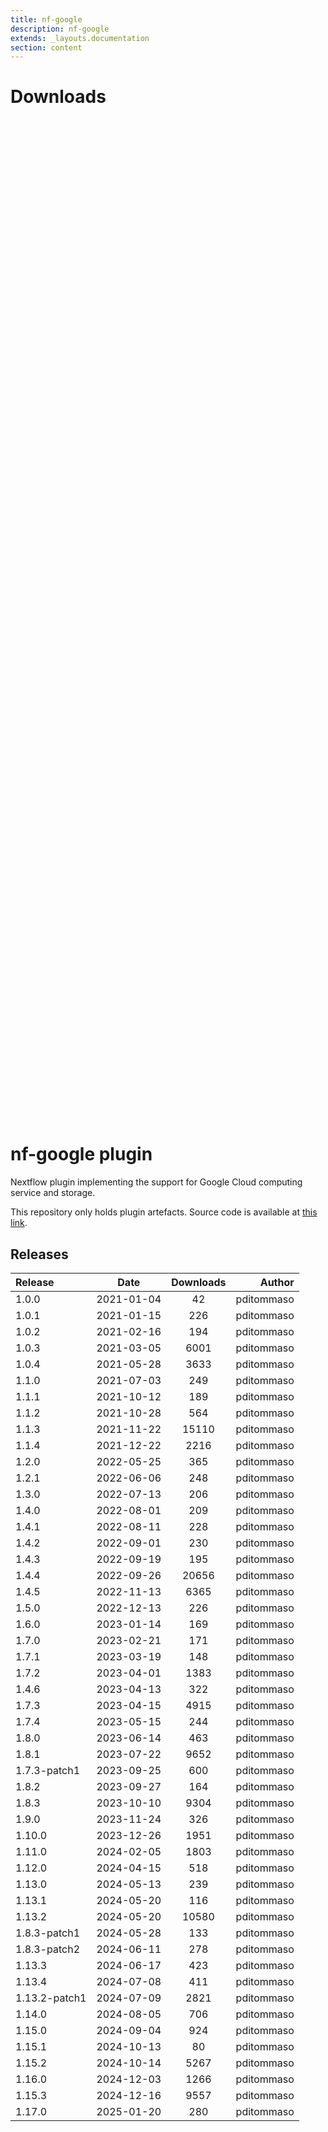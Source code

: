 ```yaml
---
title: nf-google
description: nf-google
extends: _layouts.documentation
section: content
---
```


# Downloads

<div style="position: relative; height:40vh; width:80vw">
    <canvas id="releases"></canvas>
</div>
<script type="module" src="nf-plugins-stats/docs/nf-google/nf-google.js"></script>

# nf-google plugin 

Nextflow plugin implementing the support for Google Cloud computing service and storage. 

This repository only holds plugin artefacts. Source code is available at [this link](https://github.com/nextflow-io/nextflow/tree/master/plugins/nf-google). 


## Releases

| Release                               |                       Date                       |                   Downloads                    |                           Author |
| :------------ |:------------------------------------------------:|:----------------------------------------------:|---------------------------------:|
 |  1.0.0                                               | 2021-01-04                                          | 42                                                 | pditommaso                                         |
 |  1.0.1                                               | 2021-01-15                                          | 226                                                | pditommaso                                         |
 |  1.0.2                                               | 2021-02-16                                          | 194                                                | pditommaso                                         |
 |  1.0.3                                               | 2021-03-05                                          | 6001                                               | pditommaso                                         |
 |  1.0.4                                               | 2021-05-28                                          | 3633                                               | pditommaso                                         |
 |  1.1.0                                               | 2021-07-03                                          | 249                                                | pditommaso                                         |
 |  1.1.1                                               | 2021-10-12                                          | 189                                                | pditommaso                                         |
 |  1.1.2                                               | 2021-10-28                                          | 564                                                | pditommaso                                         |
 |  1.1.3                                               | 2021-11-22                                          | 15110                                              | pditommaso                                         |
 |  1.1.4                                               | 2021-12-22                                          | 2216                                               | pditommaso                                         |
 |  1.2.0                                               | 2022-05-25                                          | 365                                                | pditommaso                                         |
 |  1.2.1                                               | 2022-06-06                                          | 248                                                | pditommaso                                         |
 |  1.3.0                                               | 2022-07-13                                          | 206                                                | pditommaso                                         |
 |  1.4.0                                               | 2022-08-01                                          | 209                                                | pditommaso                                         |
 |  1.4.1                                               | 2022-08-11                                          | 228                                                | pditommaso                                         |
 |  1.4.2                                               | 2022-09-01                                          | 230                                                | pditommaso                                         |
 |  1.4.3                                               | 2022-09-19                                          | 195                                                | pditommaso                                         |
 |  1.4.4                                               | 2022-09-26                                          | 20656                                              | pditommaso                                         |
 |  1.4.5                                               | 2022-11-13                                          | 6365                                               | pditommaso                                         |
 |  1.5.0                                               | 2022-12-13                                          | 226                                                | pditommaso                                         |
 |  1.6.0                                               | 2023-01-14                                          | 169                                                | pditommaso                                         |
 |  1.7.0                                               | 2023-02-21                                          | 171                                                | pditommaso                                         |
 |  1.7.1                                               | 2023-03-19                                          | 148                                                | pditommaso                                         |
 |  1.7.2                                               | 2023-04-01                                          | 1383                                               | pditommaso                                         |
 |  1.4.6                                               | 2023-04-13                                          | 322                                                | pditommaso                                         |
 |  1.7.3                                               | 2023-04-15                                          | 4915                                               | pditommaso                                         |
 |  1.7.4                                               | 2023-05-15                                          | 244                                                | pditommaso                                         |
 |  1.8.0                                               | 2023-06-14                                          | 463                                                | pditommaso                                         |
 |  1.8.1                                               | 2023-07-22                                          | 9652                                               | pditommaso                                         |
 |  1.7.3-patch1                                        | 2023-09-25                                          | 600                                                | pditommaso                                         |
 |  1.8.2                                               | 2023-09-27                                          | 164                                                | pditommaso                                         |
 |  1.8.3                                               | 2023-10-10                                          | 9304                                               | pditommaso                                         |
 |  1.9.0                                               | 2023-11-24                                          | 326                                                | pditommaso                                         |
 |  1.10.0                                              | 2023-12-26                                          | 1951                                               | pditommaso                                         |
 |  1.11.0                                              | 2024-02-05                                          | 1803                                               | pditommaso                                         |
 |  1.12.0                                              | 2024-04-15                                          | 518                                                | pditommaso                                         |
 |  1.13.0                                              | 2024-05-13                                          | 239                                                | pditommaso                                         |
 |  1.13.1                                              | 2024-05-20                                          | 116                                                | pditommaso                                         |
 |  1.13.2                                              | 2024-05-20                                          | 10580                                              | pditommaso                                         |
 |  1.8.3-patch1                                        | 2024-05-28                                          | 133                                                | pditommaso                                         |
 |  1.8.3-patch2                                        | 2024-06-11                                          | 278                                                | pditommaso                                         |
 |  1.13.3                                              | 2024-06-17                                          | 423                                                | pditommaso                                         |
 |  1.13.4                                              | 2024-07-08                                          | 411                                                | pditommaso                                         |
 |  1.13.2-patch1                                       | 2024-07-09                                          | 2821                                               | pditommaso                                         |
 |  1.14.0                                              | 2024-08-05                                          | 706                                                | pditommaso                                         |
 |  1.15.0                                              | 2024-09-04                                          | 924                                                | pditommaso                                         |
 |  1.15.1                                              | 2024-10-13                                          | 80                                                 | pditommaso                                         |
 |  1.15.2                                              | 2024-10-14                                          | 5267                                               | pditommaso                                         |
 |  1.16.0                                              | 2024-12-03                                          | 1266                                               | pditommaso                                         |
 |  1.15.3                                              | 2024-12-16                                          | 9557                                               | pditommaso                                         |
 |  1.17.0                                              | 2025-01-20                                          | 280                                                | pditommaso                                         |
